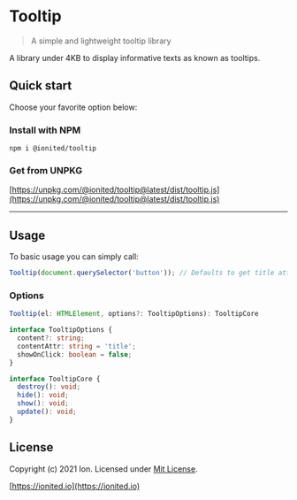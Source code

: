 # Tooltip

> A simple and lightweight tooltip library 

A library under 4KB to display informative texts as known as tooltips.

## Quick start

Choose your favorite option below:

### Install with NPM

```
npm i @ionited/tooltip
```

### Get from UNPKG

[https://unpkg.com/@ionited/tooltip@latest/dist/tooltip.js](https://unpkg.com/@ionited/tooltip@latest/dist/tooltip.js)

---

## Usage

To basic usage you can simply call:

```js
Tooltip(document.querySelector('button')); // Defaults to get title attribute content
```

### Options

```ts
Tooltip(el: HTMLElement, options?: TooltipOptions): TooltipCore

interface TooltipOptions {
  content?: string;
  contentAttr: string = 'title';
  showOnClick: boolean = false;
}

interface TooltipCore {
  destroy(): void;
  hide(): void;
  show(): void;
  update(): void;
}
```

## License

Copyright (c) 2021 Ion. Licensed under [Mit License](LICENSE).

[https://ionited.io](https://ionited.io)

